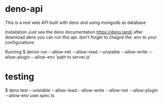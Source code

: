 # deno-api
This is a rest web API built with deno and using mongodb as database

Installation
Just see the deno documentation https://deno.land/ after download deno you can run this api.
don't forget to chagne the .env to your configurations

Running
$ denon run --allow-net  --allow-read --unstable --allow-write --allow-plugin --allow-env 'path to server.js'

# testing
$ deno test --unstable --allow-read --allow-write --allow-net --allow-plugin --allow-env user.spec.ts 

